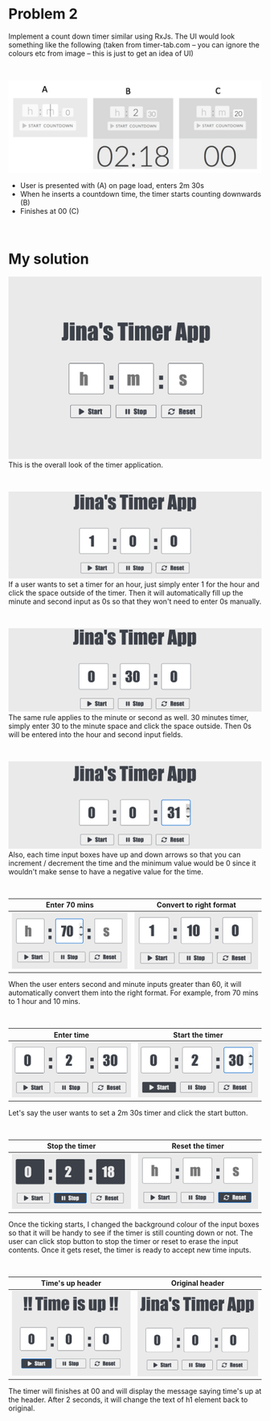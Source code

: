 # Problem 2
Implement a count down timer similar using RxJs. 
The UI would look something like the following (taken from timer-tab.com – you can ignore the colours etc from image – this
is just to get an idea of UI)

</br>

![Sketch](/images/t1.png)
- User is presented with (A) on page load, enters 2m 30s
- When he inserts a countdown time, the timer starts counting downwards (B)
- Finishes at 00 (C)

</br>

# My solution
![Sketch](/images/t2.png)
This is the overall look of the timer application.

</br>

![Sketch](/images/t3.png)
If a user wants to set a timer for an hour, just simply enter 1 for the hour and click the space outside of the timer. Then it will automatically fill up the minute and second input as 0s so that they won't need to enter 0s manually. 


</br>

![Sketch](/images/t4.png)
The same rule applies to the minute or second as well. 30 minutes timer, simply enter 30 to the minute space and click the space outside. Then 0s will be entered into the hour and second input fields. 

</br>

![Sketch](/images/t5.png)
Also, each time input boxes have up and down arrows so that you can increment / decrement the time and the minimum value would be 0 since it wouldn't make sense to have a negative value for the time.

</br>

Enter 70 mins           |  Convert to right format
:----------------------:|:-------------------------:
![Sketch](/images/t6.png)|![Sketch](/images/t7.png)

When the user enters second and minute inputs greater than 60, it will automatically convert them into the right format. For example, from 70 mins to 1 hour and 10 mins. 

</br>

Enter time         |  Start the timer
:----------------------:|:-------------------------:
![Sketch](/images/t8.png)|![Sketch](/images/t9.png)

Let's say the user wants to set a 2m 30s timer and click the start button.

</br>

Stop the timer          |  Reset the timer
:----------------------:|:-------------------------:
![Sketch](/images/t10.png)|![Sketch](/images/t11.png)

Once the ticking starts, I changed the background colour of the input boxes so that it will be handy to see if the timer is still counting down or not. The user can click stop button to stop the timer or reset to erase the input contents. Once it gets reset, the timer is ready to accept new time inputs.

</br>

Time's up header   |  Original header
:----------------------:|:-------------------------:
![Sketch](/images/t12.png)|![Sketch](/images/t13.png)

The timer will finishes at 00 and will display the message saying time's up at the header. After 2 seconds, it will change the text of h1 element back to original.